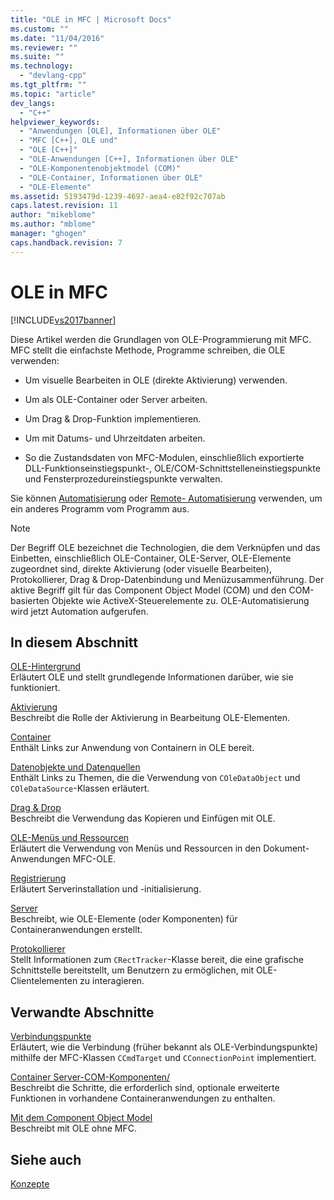 ```yaml
---
title: "OLE in MFC | Microsoft Docs"
ms.custom: ""
ms.date: "11/04/2016"
ms.reviewer: ""
ms.suite: ""
ms.technology: 
  - "devlang-cpp"
ms.tgt_pltfrm: ""
ms.topic: "article"
dev_langs: 
  - "C++"
helpviewer_keywords: 
  - "Anwendungen [OLE], Informationen über OLE"
  - "MFC [C++], OLE und"
  - "OLE [C++]"
  - "OLE-Anwendungen [C++], Informationen über OLE"
  - "OLE-Komponentenobjektmodel (COM)"
  - "OLE-Container, Informationen über OLE"
  - "OLE-Elemente"
ms.assetid: 5193479d-1239-4697-aea4-e82f92c707ab
caps.latest.revision: 11
author: "mikeblome"
ms.author: "mblome"
manager: "ghogen"
caps.handback.revision: 7
---
```

# OLE in MFC
[!INCLUDE[vs2017banner](../assembler/inline/includes/vs2017banner.md)]

Diese Artikel werden die Grundlagen von OLE\-Programmierung mit MFC.  MFC stellt die einfachste Methode, Programme schreiben, die OLE verwenden:  
  
-   Um visuelle Bearbeiten in OLE \(direkte Aktivierung\) verwenden.  
  
-   Um als OLE\-Container oder Server arbeiten.  
  
-   Um Drag & Drop\-Funktion implementieren.  
  
-   Um mit Datums\- und Uhrzeitdaten arbeiten.  
  
-   So die Zustandsdaten von MFC\-Modulen, einschließlich exportierte DLL\-Funktionseinstiegspunkt\-, OLE\/COM\-Schnittstelleneinstiegspunkte und Fensterprozedureinstiegspunkte verwalten.  
  
 Sie können [Automatisierung](../mfc/automation.md) oder [Remote\- Automatisierung](../mfc/remote-automation.md) verwenden, um ein anderes Programm vom Programm aus.  
  
> [!NOTE]
>  Der Begriff OLE bezeichnet die Technologien, die dem Verknüpfen und das Einbetten, einschließlich OLE\-Container, OLE\-Server, OLE\-Elemente zugeordnet sind, direkte Aktivierung \(oder visuelle Bearbeiten\), Protokollierer, Drag & Drop\-Datenbindung und Menüzusammenführung.  Der aktive Begriff gilt für das Component Object Model \(COM\) und den COM\-basierten Objekte wie ActiveX\-Steuerelemente zu.  OLE\-Automatisierung wird jetzt Automation aufgerufen.  
  
## In diesem Abschnitt  
 [OLE\-Hintergrund](../mfc/ole-background.md)  
 Erläutert OLE und stellt grundlegende Informationen darüber, wie sie funktioniert.  
  
 [Aktivierung](../mfc/activation-cpp.md)  
 Beschreibt die Rolle der Aktivierung in Bearbeitung OLE\-Elementen.  
  
 [Container](../mfc/containers.md)  
 Enthält Links zur Anwendung von Containern in OLE bereit.  
  
 [Datenobjekte und Datenquellen](../mfc/data-objects-and-data-sources-ole.md)  
 Enthält Links zu Themen, die die Verwendung von `COleDataObject` und `COleDataSource`\-Klassen erläutert.  
  
 [Drag & Drop](../mfc/drag-and-drop-ole.md)  
 Beschreibt die Verwendung das Kopieren und Einfügen mit OLE.  
  
 [OLE\-Menüs und Ressourcen](../mfc/menus-and-resources-ole.md)  
 Erläutert die Verwendung von Menüs und Ressourcen in den Dokument\-Anwendungen MFC\-OLE.  
  
 [Registrierung](../mfc/registration.md)  
 Erläutert Serverinstallation und \-initialisierung.  
  
 [Server](../mfc/servers.md)  
 Beschreibt, wie OLE\-Elemente \(oder Komponenten\) für Containeranwendungen erstellt.  
  
 [Protokollierer](../mfc/trackers.md)  
 Stellt Informationen zum `CRectTracker`\-Klasse bereit, die eine grafische Schnittstelle bereitstellt, um Benutzern zu ermöglichen, mit OLE\-Clientelementen zu interagieren.  
  
## Verwandte Abschnitte  
 [Verbindungspunkte](../mfc/connection-points.md)  
 Erläutert, wie die Verbindung \(früher bekannt als OLE\-Verbindungspunkte\) mithilfe der MFC\-Klassen `CCmdTarget` und `CConnectionPoint` implementiert.  
  
 [Container Server\-COM\-Komponenten\/](../mfc/containers-advanced-features.md)  
 Beschreibt die Schritte, die erforderlich sind, optionale erweiterte Funktionen in vorhandene Containeranwendungen zu enthalten.  
  
 [Mit dem Component Object Model](http://msdn.microsoft.com/library/windows/desktop/ms694363)  
 Beschreibt mit OLE ohne MFC.  
  
## Siehe auch  
 [Konzepte](../mfc/mfc-concepts.md)